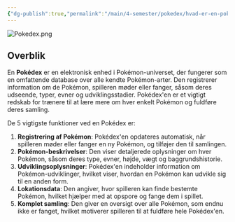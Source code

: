 ```yaml
---
{"dg-publish":true,"permalink":"/main/4-semester/pokedex/hvad-er-en-pokedex/","hide":true,"created":"2024-10-01T12:35:08.043+02:00"}
---
```


![Pokedex.png](/img/user/Pokedex.png)

## Overblik
En **Pokédex** er en elektronisk enhed i Pokémon-universet, der fungerer som en omfattende database over alle kendte Pokémon-arter. Den registrerer information om de Pokémon, spilleren møder eller fanger, såsom deres udseende, typer, evner og udviklingsstadier. Pokédex'en er et vigtigt redskab for trænere til at lære mere om hver enkelt Pokémon og fuldføre deres samling.

De 5 vigtigste funktioner ved en Pokédex er:

1. **Registrering af Pokémon**: Pokédex'en opdateres automatisk, når spilleren møder eller fanger en ny Pokémon, og tilføjer den til samlingen.
2. **Pokémon-beskrivelser**: Den viser detaljerede oplysninger om hver Pokémon, såsom deres type, evner, højde, vægt og baggrundshistorie.
3. **Udviklingsoplysninger**: Pokédex'en indeholder information om Pokémon-udviklinger, hvilket viser, hvordan en Pokémon kan udvikle sig til en anden form.
4. **Lokationsdata**: Den angiver, hvor spilleren kan finde bestemte Pokémon, hvilket hjælper med at opspore og fange dem i spillet.
5. **Komplet samling**: Den giver en oversigt over alle Pokémon, som endnu ikke er fanget, hvilket motiverer spilleren til at fuldføre hele Pokédex'en.